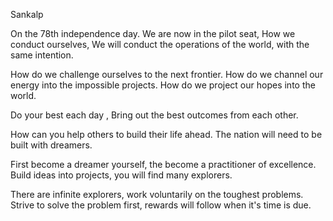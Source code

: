 Sankalp

On the 78th independence day.
We are now in the pilot seat,
How we conduct ourselves,
We will conduct the operations of the world,  with the same intention.

How do we challenge ourselves to the next frontier.
How do we channel our energy into the impossible projects.
How do we project our hopes into the world.

Do your best each day ,
Bring out the best outcomes from each other.

How can you help others to build their life ahead.
The nation will need to be built with dreamers.

First become a dreamer yourself,  the become a practitioner of excellence. Build ideas into projects, you will find many explorers.

There are infinite explorers, work voluntarily on the toughest problems. Strive to solve the problem first,  rewards will follow when it's time is due.